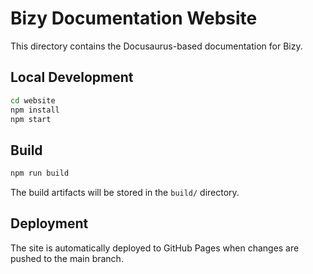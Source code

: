 # Bizy Documentation Website

This directory contains the Docusaurus-based documentation for Bizy.

## Local Development

```bash
cd website
npm install
npm start
```

## Build

```bash
npm run build
```

The build artifacts will be stored in the `build/` directory.

## Deployment

The site is automatically deployed to GitHub Pages when changes are pushed to the main branch.